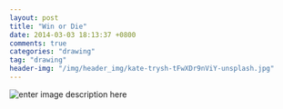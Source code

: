 ```yaml
---
layout: post
title: "Win or Die"
date: 2014-03-03 18:13:37 +0800
comments: true
categories: "drawing"
tag: "drawing"
header-img: "/img/header_img/kate-trysh-tFwXDr9nViY-unsplash.jpg"
---
```

![enter image description here](10.jpg)
